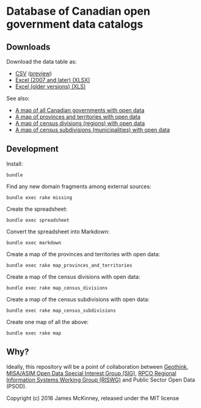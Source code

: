 # Database of Canadian open government data catalogs

## Downloads

Download the data table as:

* [CSV](https://raw.githubusercontent.com/jpmckinney/open_data_canada/master/tables/catalogs.csv) ([preview](/tables/catalogs.csv))
* [Excel (2007 and later) (XLSX)](https://raw.githubusercontent.com/jpmckinney/open_data_canada/master/tables/catalogs.xlsx)
* [Excel (older versions) (XLS)](https://raw.githubusercontent.com/jpmckinney/open_data_canada/master/tables/catalogs.xls)

See also:

* [A map of all Canadian governments with open data](/maps/canada.topojson)
* [A map of provinces and territories with open data](/maps/provinces-and-territories.geojson)
* [A map of census divisions (regions) with open data](/maps/census-divisions.geojson)
* [A map of census subdivisions (municipalities) with open data](/maps/census-subdivisions.geojson)

## Development

Install:

    bundle

Find any new domain fragments among external sources:

    bundle exec rake missing

Create the spreadsheet:

    bundle exec spreadsheet

Convert the spreadsheet into Markdown:

    bundle exec markdown

Create a map of the provinces and territories with open data:

    bundle exec rake map_provinces_and_territories

Create a map of the census divisions with open data:

    bundle exec rake map_census_divisions

Create a map of the census subdivisions with open data:

    bundle exec rake map_census_subdivisions

Create one map of all the above:

    bundle exec rake map

## Why?

Ideally, this repository will be a point of collaboration between [Geothink](http://geothink.ca/), [MISA/ASIM Open Data Special Interest Group (SIG)](http://c.ymcdn.com/sites/www.misa-asim.ca/resource/resmgr/misa_pdfs/open_data_sig_-_terms_of_ref.pdf), [RPCO Regional Information Systems Working Group (RISWG)](http://www.rpco.ca/regional-information-systems-working-group.html) and Public Sector Open Data (PSOD).

Copyright (c) 2016 James McKinney, released under the MIT license
